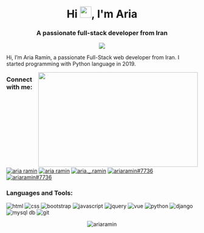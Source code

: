 
<h1 align="center">Hi <img src="https://media.giphy.com/media/hvRJCLFzcasrR4ia7z/giphy.gif" width="30" height="30"/>, I'm Aria</h1>
<h3 align="center">A passionate full-stack developer from Iran</h3>

<p align="center"> 
  <img src="https://visitor-badge.glitch.me/badge?page_id=ariaramin" /> 
</p>

<p align="left">
Hi, I’m Aria Ramin, a passionate Full-Stack web developer from Iran.
I started programming with Python language in 2019. 
</p>


<img align="right" src="https://github.com/abhisheknaiidu/abhisheknaiidu/raw/master/code.gif?raw=true" width="420" height="250" />
</hr>

<h3 align="left">Connect with me:</h3>
<p align="left">
<a href="https://www.linkedin.com/in/aria-ramin-81593420b/" target="blank"><img align="center" src="https://img.shields.io/badge/LinkedIn-0077B5?style=for-the-badge&logo=linkedin&logoColor=white" alt="aria ramin" /></a>
<a href="https://facebook.com/aria.ramin.1" target="blank"><img align="center" src="https://img.shields.io/badge/Facebook-1877F2?style=for-the-badge&logo=facebook&logoColor=white" alt="aria ramin" /></a>
<a href="https://instagram.com/aria._.ramin" target="blank"><img align="center" src="https://img.shields.io/badge/Instagram-E4405F?style=for-the-badge&logo=instagram&logoColor=white" alt="aria._.ramin" /></a>
<a href="https://t.me/ariaramin7" target="blank"><img align="center" src="https://img.shields.io/badge/Telegram-2CA5E0?style=for-the-badge&logo=telegram&logoColor=white" alt="ariaramin#7736" /></a>
<a href="mailto:ariaramin24@gmail.com" target="blank"><img align="center" src="https://img.shields.io/badge/Gmail-D14836?style=for-the-badge&logo=gmail&logoColor=white" alt="ariaramin#7736" /></a>
</p>

<h3 align="left">Languages and Tools:</h3>
<p align="left">
<img src="https://img.shields.io/badge/HTML5-E34F26?style=for-the-badge&logo=html5&logoColor=white" alt="html" />
<img src="https://img.shields.io/badge/CSS3-1572B6?style=for-the-badge&logo=css3&logoColor=white" alt="css" />
<img src="https://img.shields.io/badge/Bootstrap-563D7C?style=for-the-badge&logo=bootstrap&logoColor=white" alt="bootstrap" />
<img src="https://img.shields.io/badge/JavaScript-F7DF1E?style=for-the-badge&logo=javascript&logoColor=black" alt="javascript" />
<img src="https://img.shields.io/badge/jQuery-0769AD?style=for-the-badge&logo=jquery&logoColor=white" alt="jquery" />
<img src="https://img.shields.io/badge/Vue.js-35495E?style=for-the-badge&logo=vue.js&logoColor=4FC08D" alt="vue" />
<img src="https://img.shields.io/badge/Python-14354C?style=for-the-badge&logo=python&logoColor=white" alt="python" />
<img src="https://img.shields.io/badge/Django-092E20?style=for-the-badge&logo=django&logoColor=white" alt="django" />
<img src="https://img.shields.io/badge/MySQL-00000F?style=for-the-badge&logo=mysql&logoColor=white" alt="mysql db" />
<img src="https://img.shields.io/badge/Git-F05032?style=for-the-badge&logo=git&logoColor=white" alt="git" />
</p>


<p align="center"><img align="center" src="https://github-readme-streak-stats.herokuapp.com/?user=ariaramin&theme=dark" alt="ariaramin" /></p>


<!--
<h3 align="center">My Stats:</h3>
<p align="center" ><img src="https://github-readme-stats.vercel.app/api?username=ariaramin&theme=radical" /></p>
<h3 align="center">Top Languages:</h3>
<p align="center"><img src="https://github-readme-stats.vercel.app/api/top-langs?username=ariaramin&theme=radical&show_icons=true&locale=en&layout=compact" /></p>
-->
